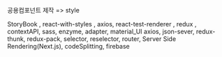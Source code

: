 공용컴포넌트 제작 => style



StoryBook , react-with-styles , axios, react-test-renderer , redux , contextAPI, sass, enzyme, adapter, material_UI
axios, json-sever, redux-thunk, redux-pack, selector, reselector, router, Server Side Rendering(Next.js), codeSplitting, firebase
